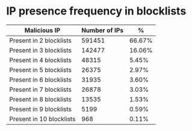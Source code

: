 # IP presence frequency in blocklists
| Malicious IP | Number of IPs | % |
|----|----|----|
| Present in 2 blocklists | 591451 | 66.67% |
| Present in 3 blocklists | 142477 | 16.06% |
| Present in 4 blocklists | 48315 | 5.45% |
| Present in 5 blocklists | 26375 | 2.97% |
| Present in 6 blocklists | 31935 | 3.60% |
| Present in 7 blocklists | 26878 | 3.03% |
| Present in 8 blocklists | 13535 | 1.53% |
| Present in 9 blocklists | 5199 | 0.59% |
| Present in 10 blocklists | 968 | 0.11% |
